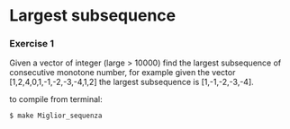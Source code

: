 # Largest subsequence
### Exercise 1
Given a vector of integer (large > 10000) find the largest subsequence of consecutive monotone number,
for example given the vector [1,2,4,0,1,-1,-2,-3,-4,1,2] the largest subsequence is [1,-1,-2,-3,-4].

to compile from terminal: 
```sh
$ make Miglior_sequenza
```
